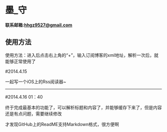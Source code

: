 墨_守
======

**联系邮箱:hhgz9527@gmail.com**


使用方法
----------


使用方法：进入后点击右上角的“+”，输入订阅博客的xml地址，解析一次后，就能够正常使用了


#2014.4.15


一起写一个iOS上的Rss阅读器~

---------------
#2014.4.16      01：40


终于完成最基本的功能了，可以解析标题和内容了，并能够缓存下来了，但是内容还是有点问题，需要继续修改




才发现GitHub上的ReadME支持Markdown格式，很方便啊